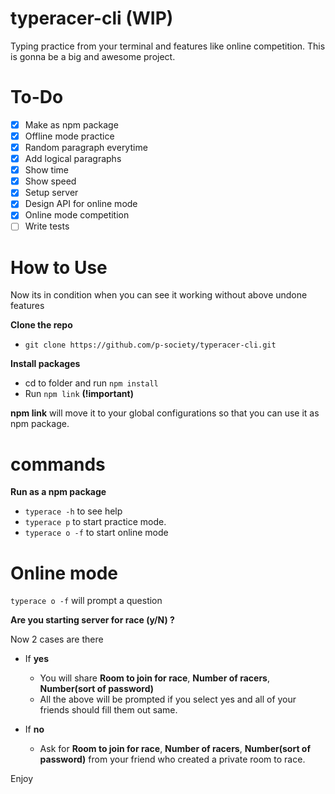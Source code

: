 # typeracer-cli (WIP)

Typing practice from your terminal and features like online competition.
This is gonna be a big and awesome project.

# To-Do

- [x] Make as npm package
- [x] Offline mode practice
- [x] Random paragraph everytime
- [x] Add logical paragraphs
- [x] Show time
- [x] Show speed
- [x] Setup server
- [x] Design API for online mode
- [x] Online mode competition
- [ ] Write tests

# How to Use

Now its in condition when you can see it working without above undone features

**Clone the repo**

- `git clone https://github.com/p-society/typeracer-cli.git`

**Install packages**

- cd to folder and run `npm install`
- Run `npm link` **(!important)**

**npm link** will move it to your global configurations so that you can use it as npm package.

# commands

**Run as a npm package**

- `typerace -h` to see help
- `typerace p` to start practice mode.
- `typerace o -f` to start online mode

# Online mode

`typerace o -f` will prompt a question

**Are you starting server for race (y/N) ?**

Now 2 cases are there

- If **yes**
  - You will share **Room to join for race**, **Number of racers**, **Number(sort of password)**
  - All the above will be prompted if you select yes and all of your friends should fill them out same.

- If **no**  
  - Ask for **Room to join for race**, **Number of racers**, **Number(sort of password)** from your friend who created a private room to race.

Enjoy
